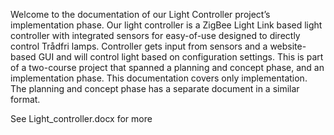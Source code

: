 Welcome to the documentation of our Light Controller project’s implementation phase.
Our light controller is a ZigBee Light Link based light controller with integrated sensors for easy-of-use designed to directly control Trådfri lamps. Controller gets input from sensors and a website-based GUI and will control light based on configuration settings.
This is part of a two-course project that spanned a planning and concept phase, and an implementation phase. This documentation covers only implementation. The planning and concept phase has a separate document in a similar format.

See Light_controller.docx for more

